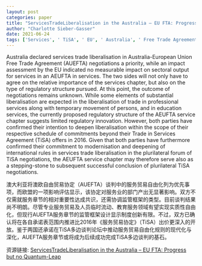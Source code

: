 ```yaml
---
layout: post
categories: paper
title: "ServicesTradeLiberalisation in the Australia – EU FTA: Progress but no Quantum-Leap"
author: "Charlotte Sieber-Gasser"
date: 2021-06-24
tags: ['Services', ' TiSA', ' EU', ' Australia', ' Free Trade Agreement']
---
```


Australia declared services trade liberalisation in Australia-European Union Free Trade Agreement (AUEFTA) negotiations a priority, while an impact assessment by the EU indicated no measurable impact on sectoral output for services in an AEUFTA in services. The two sides will not only have to agree on the relative importance of the services chapter, but also on the type of regulatory structure pursued. At this point, the outcome of negotiations remains unknown. While some elements of substantial liberalisation are expected in the liberalisation of trade in professional services along with temporary movement of persons, and in education services, the currently proposed regulatory structure of the AEUFTA service chapter suggests limited regulatory innovation. However, both parties have confirmed their intention to deepen liberalisation within the scope of their respective schedule of commitments beyond their Trade in Services Agreement (TiSA) offers in 2016. Given that both parties have furthermore confirmed their commitment to modernisation and deepening of international rules in services trade liberalisation in the plurilateral forum of TiSA negotiations, the AEUFTA service chapter may therefore serve also as a stepping-stone to subsequent successful conclusion of plurilateral TiSA negotiations.

澳大利亚将澳欧自由贸易协定（AUEFTA）谈判中的服务贸易自由化列为优先事项，而欧盟的一项影响评估显示，该协定对服务业的部门产出无显著影响。双方不仅需就服务章节的相对重要性达成共识，还需协调监管框架的类型。目前谈判结果尚不明朗。尽管专业服务贸易及人员临时流动、教育服务领域有望实现实质性自由化，但现行AUEFTA服务章节的监管框架设计显示制度创新有限。不过，双方已确认将在各自承诺表范围内推进比2016年《服务贸易协定》（TiSA）出价更深入的开放。鉴于两国还承诺在TiSA多边谈判论坛中推动服务贸易自由化规则的现代化与深化，AUEFTA服务章节或将成为后续成功完成TiSA多边谈判的基石。

资源链接: [ServicesTradeLiberalisation in the Australia – EU FTA: Progress but no Quantum-Leap](https://papers.ssrn.com/sol3/papers.cfm?abstract_id=3867170)
